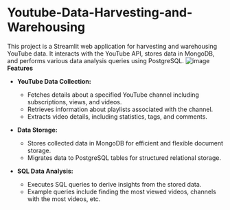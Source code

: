 # Youtube-Data-Harvesting-and-Warehousing
This project is a Streamlit web application for harvesting and warehousing YouTube data. It interacts with the YouTube API, stores data in MongoDB, and performs various data analysis queries using PostgreSQL.
![image](https://github.com/Kow1214/Youtube-Data-Harvesting-and-Warehousing/assets/121381571/5a5df876-7f5e-4fa9-8485-c0f89a70e1ca)
**Features**
- **YouTube Data Collection:**
  - Fetches details about a specified YouTube channel including subscriptions, views, and videos.
  - Retrieves information about playlists associated with the channel.
  - Extracts video details, including statistics, tags, and comments.

- **Data Storage:**
  - Stores collected data in MongoDB for efficient and flexible document storage.
  - Migrates data to PostgreSQL tables for structured relational storage.

- **SQL Data Analysis:**
  - Executes SQL queries to derive insights from the stored data.
  - Example queries include finding the most viewed videos, channels with the most videos, etc.

